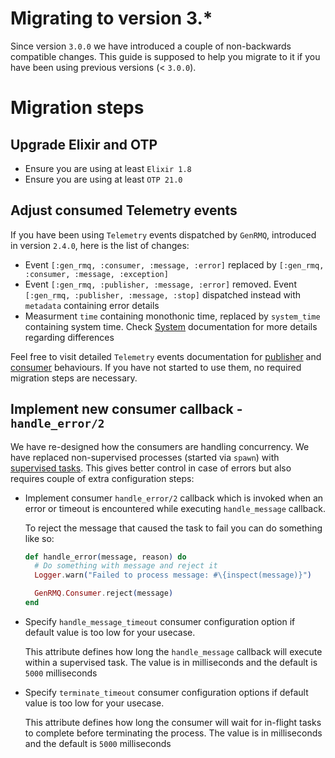 Migrating to version 3.*
========================

Since version `3.0.0` we have introduced a couple of non-backwards compatible changes. This guide is
supposed to help you migrate to it if you have been using previous versions (< `3.0.0`).

# Migration steps

## Upgrade Elixir and OTP

* Ensure you are using at least `Elixir 1.8`
* Ensure you are using at least `OTP 21.0`

## Adjust consumed Telemetry events

If you have been using `Telemetry` events dispatched by `GenRMQ`, introduced in version `2.4.0`, here is the list of changes:

* Event `[:gen_rmq, :consumer, :message, :error]` replaced by `[:gen_rmq, :consumer, :message, :exception]`
* Event `[:gen_rmq, :publisher, :message, :error]` removed. Event `[:gen_rmq, :publisher, :message, :stop]` dispatched instead with `metadata` containing error details
* Measurment `time` containing monothonic time, replaced by `system_time` containing system time. Check [System][system] documentation for more details regarding differences

Feel free to visit detailed `Telemetry` events documentation for [publisher][publisher_telemetry_events]
and [consumer][consumer_telemetry_events] behaviours. If you have not started to use them, no required migration steps are necessary.

## Implement new consumer callback -  `handle_error/2`

We have re-designed how the consumers are handling concurrency. We have replaced non-supervised processes (started via `spawn`)
with [supervised tasks](https://hexdocs.pm/elixir/Task.Supervisor.html). This gives better control in case of errors but also requires
couple of extra configuration steps:

* Implement consumer `handle_error/2` callback which is invoked when an error or timeout is encountered while executing `handle_message` callback.

  To reject the message that caused the task to fail you can do something like so:

  ~~~elixir
  def handle_error(message, reason) do
    # Do something with message and reject it
    Logger.warn("Failed to process message: #\{inspect(message)}")

    GenRMQ.Consumer.reject(message)
  end
  ~~~

* Specify `handle_message_timeout` consumer configuration option if default value is too low for your usecase.

  This attribute defines how long the `handle_message` callback will execute within a supervised task.
  The value is in milliseconds and the default is `5000` milliseconds

* Specify `terminate_timeout` consumer configuration options if default value is too low for your usecase.

  This attribute defines how long the consumer will wait for in-flight tasks to complete before terminating the process.
  The value is in milliseconds and the default is `5000` milliseconds

[system]: https://hexdocs.pm/elixir/System.html#module-time
[consumer_telemetry_events]: https://github.com/meltwater/gen_rmq/blob/master/lib/gen_rmq/consumer/telemetry.ex
[publisher_telemetry_events]: https://github.com/meltwater/gen_rmq/blob/master/lib/gen_rmq/publisher/telemetry.ex
